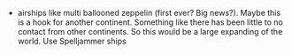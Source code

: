 - airships like multi ballooned zeppelin (first ever? Big news?). Maybe this is a hook for another continent. Something like there has been little to no contact from other continents. So this would be a large expanding of the world. Use Spelljammer ships